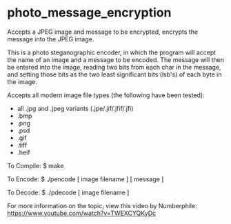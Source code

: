 # photo_message_encryption
Accepts a JPEG image and message to be encrypted, encrypts the message into the JPEG image.

This is a photo steganographic encoder, in which the program will accept the name of an image and a message to be encoded. The message will then be entered into the image, reading two bits from each char in the message, and setting those bits as the two least significant bits (lsb's) of each byte in the image.

Accepts all modern image file types (the following have been tested):
  - all .jpg and .jpeg variants (.jpe/.jif/.jfif/.jfi)
  - .bmp
  - .png
  - .psd
  - .gif
  - .tiff
  - .heif
  
To Compile:
  $ make
  
To Encode:
  $ ./pencode [ image filename ] [ message ]
  
To Decode:
  $ ./pdecode [ image filename ]

For more information on the topic, view this video by Numberphile: https://www.youtube.com/watch?v=TWEXCYQKyDc
